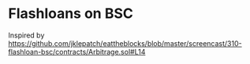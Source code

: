 # Flashloans on BSC

Inspired by https://github.com/jklepatch/eattheblocks/blob/master/screencast/310-flashloan-bsc/contracts/Arbitrage.sol#L14

